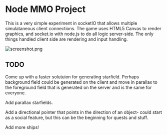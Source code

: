 Node MMO Project
================

This is a very simple experiment in socketIO that allows multiple simulataneous client connections. The game uses HTML5 Canvas to render graphics, and socket.io with node.js to do all logic server-side. The only things handled client side are rendering and input handling.

![screenshot.png](https://github.com/swiecki/node-mmo/raw/master/screenshot.png "Screenshot")

TODO
----

Come up with a faster solutuion for generating starfield. Perhaps background field could be generated on the client and move in parallax to the foreground field that is generated on the server and is the same for everyone.

Add parallax starfields.

Add a directional pointer that points in the direction of an object- could start as a social feature, but this can be the beginning for quests and stuff.

Add more ships!
